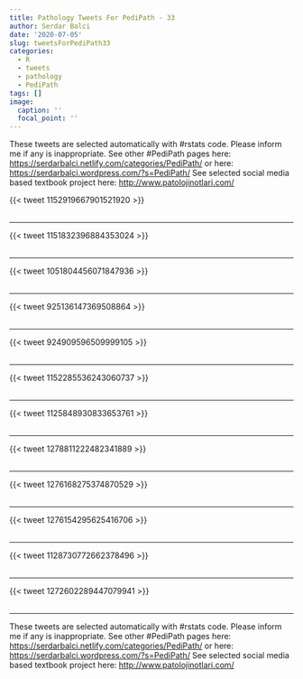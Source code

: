 ```yaml
---
title: Pathology Tweets For PediPath - 33
author: Serdar Balci
date: '2020-07-05'
slug: tweetsForPediPath33
categories:
  - R
  - tweets
  - pathology
  - PediPath
tags: []
image:
  caption: ''
  focal_point: ''
---
```



These tweets are selected automatically with #rstats code. Please inform me if any is inappropriate.
See other #PediPath pages here: https://serdarbalci.netlify.com/categories/PediPath/  or here: https://serdarbalci.wordpress.com/?s=PediPath/ 
See selected social media based textbook project here: http://www.patolojinotlari.com/

{{< tweet 1152919667901521920 >}}
<br>
<br>
<hr>
{{< tweet 1151832396884353024 >}}
<br>
<br>
<hr>
{{< tweet 1051804456071847936 >}}
<br>
<br>
<hr>
{{< tweet 925136147369508864 >}}
<br>
<br>
<hr>
{{< tweet 924909596509999105 >}}
<br>
<br>
<hr>
{{< tweet 1152285536243060737 >}}
<br>
<br>
<hr>
{{< tweet 1125848930833653761 >}}
<br>
<br>
<hr>
{{< tweet 1278811222482341889 >}}
<br>
<br>
<hr>
{{< tweet 1276168275374870529 >}}
<br>
<br>
<hr>
{{< tweet 1276154295625416706 >}}
<br>
<br>
<hr>
{{< tweet 1128730772662378496 >}}
<br>
<br>
<hr>
{{< tweet 1272602289447079941 >}}
<br>
<br>
<hr>


These tweets are selected automatically with #rstats code. Please inform me if any is inappropriate.
See other #PediPath pages here: https://serdarbalci.netlify.com/categories/PediPath/  or here: https://serdarbalci.wordpress.com/?s=PediPath/ 
See selected social media based textbook project here: http://www.patolojinotlari.com/
